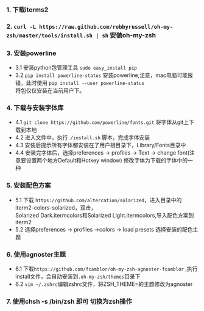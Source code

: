 ### 1. 下载iterms2
### 2. `curl -L https://raw.github.com/robbyrussell/oh-my-zsh/master/tools/install.sh | sh` 安装oh-my-zsh
### 3. 安装powerline 
   * 3.1 安装python包管理工具 `sudo easy_install pip`
   * 3.2 `pip install powerline-status` 安装powerline,注意，mac电脑可能报错，此时使用 `pip install --user powerline-status`   
   将包仅仅安装在当前用户下。
### 4. 下载与安装字体库
   * 4.1 `git clone https://github.com/powerline/fonts.git` 将字体从git上下载到本地
   * 4.2 进入文件中，执行`./install.sh` 脚本，完成字体安装
   * 4.3 安装后提示所有字体都安装在了用户根目录下，Library/Fonts目录中
   * 4.4 安装完字体后，选择preferences -> profiles -> Text -> change font(注意要设置两个地方Default和Hotkey window) 修改字体为下载的字体中的一种
### 5. 安装配色方案
   * 5.1 下载 `https://github.com/altercation/solarized`，进入目录中的iterm2-colors-solarized，双击，  
   Solarized Dark.itermcolors和Solarized Light.itermcolors,导入配色方案到iterm2
   * 5.2 选择preferences -> profiles ->colors -> load presets 选择安装的配色主题
### 6. 使用agnoster主题
   * 6.1 下载`https://github.com/fcamblor/oh-my-zsh-agnoster-fcamblor` ,执行install文件，会自动安装到`.oh-my-zsh/themes`目录下
   * 6.2 `vim ~/.zshrc`编辑zshrc文件，将ZSH_THEME=的主题修改为agnoster
### 7. 使用chsh -s /bin/zsh 即可 切换为zsh操作 
